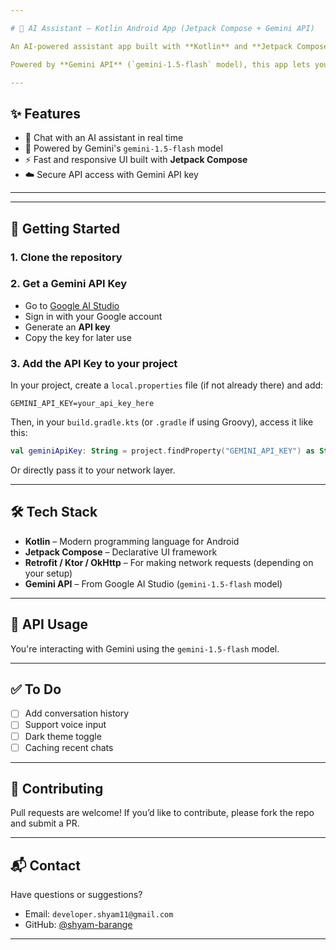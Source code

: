 ```yaml
---

# 🤖 AI Assistant – Kotlin Android App (Jetpack Compose + Gemini API)

An AI-powered assistant app built with **Kotlin** and **Jetpack Compose**, enabling users to chat with a smart AI assistant that understands and responds in real time.

Powered by **Gemini API** (`gemini-1.5-flash` model), this app lets you explore natural language conversations on any topic — right from your Android device.

---
```


## ✨ Features

* 💬 Chat with an AI assistant in real time
* 🧠 Powered by Gemini's `gemini-1.5-flash` model
* ⚡️ Fast and responsive UI built with **Jetpack Compose**
* ☁️ Secure API access with Gemini API key

---

---

## 🚀 Getting Started

### 1. Clone the repository


### 2. Get a Gemini API Key

* Go to [Google AI Studio](https://aistudio.google.com/app/apikey)
* Sign in with your Google account
* Generate an **API key**
* Copy the key for later use

### 3. Add the API Key to your project

In your project, create a `local.properties` file (if not already there) and add:

```
GEMINI_API_KEY=your_api_key_here
```

Then, in your `build.gradle.kts` (or `.gradle` if using Groovy), access it like this:

```kotlin
val geminiApiKey: String = project.findProperty("GEMINI_API_KEY") as String
```

Or directly pass it to your network layer.

---

## 🛠️ Tech Stack

* **Kotlin** – Modern programming language for Android
* **Jetpack Compose** – Declarative UI framework
* **Retrofit / Ktor / OkHttp** – For making network requests (depending on your setup)
* **Gemini API** – From Google AI Studio (`gemini-1.5-flash` model)


---

## 🔐 API Usage

You're interacting with Gemini using the `gemini-1.5-flash` model.

---

## ✅ To Do

* [ ] Add conversation history
* [ ] Support voice input
* [ ] Dark theme toggle
* [ ] Caching recent chats

---

## 🤝 Contributing

Pull requests are welcome! If you’d like to contribute, please fork the repo and submit a PR.

---

## 📬 Contact

Have questions or suggestions?

* Email: `developer.shyam11@gmail.com`
* GitHub: [@shyam-barange](https://github.com/shyam-barange)

---
